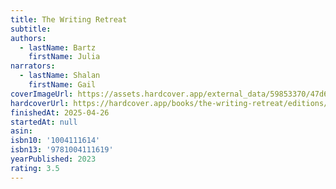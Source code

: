 ```yaml
---
title: The Writing Retreat
subtitle:
authors:
  - lastName: Bartz
    firstName: Julia
narrators:
  - lastName: Shalan
    firstName: Gail
coverImageUrl: https://assets.hardcover.app/external_data/59853370/47d67c0f7abfd2100cce132cc877bedc53feb7a5.jpeg
hardcoverUrl: https://hardcover.app/books/the-writing-retreat/editions/31946141
finishedAt: 2025-04-26
startedAt: null
asin:
isbn10: '1004111614'
isbn13: '9781004111619'
yearPublished: 2023
rating: 3.5
---
```

